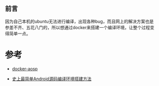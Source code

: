 ## 前言

因为自己本机的ubuntu无法进行编译，出现各种bug，而且网上的解决方案也是参差不齐、五花八门的，所以想通过docker来搭建一个编译环境，让整个过程变得简单一点。





# 参考

- [docker-aosp](https://github.com/kylemanna/docker-aosp)

- [史上最简单Android源码编译环境搭建方法](http://weishu.me/2016/12/30/simple-way-to-compile-android-source/)

